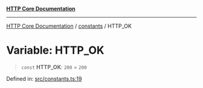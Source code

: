 [**HTTP Core Documentation**](../../README.md)

***

[HTTP Core Documentation](../../README.md) / [constants](../README.md) / HTTP\_OK

# Variable: HTTP\_OK

> `const` **HTTP\_OK**: `200` = `200`

Defined in: [src/constants.ts:19](https://github.com/stonemjs/http-core/blob/0d24f1311c8ffc69c0f21ab48badb00539c57ea4/src/constants.ts#L19)
